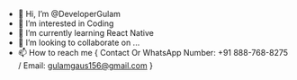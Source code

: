 - 👋 Hi, I’m @DeveloperGulam
- 👀 I’m interested in Coding
- 🌱 I’m currently learning React Native
- 💞️ I’m looking to collaborate on ...
- 📫 How to reach me { Contact Or WhatsApp Number: +91 888-768-8275 / Email: gulamgaus156@gmail.com }

<!---
DeveloperGulam/DeveloperGulam is a ✨ special ✨ repository because its `README.md` (this file) appears on your GitHub profile.
You can click the Preview link to take a look at your changes.
--->
